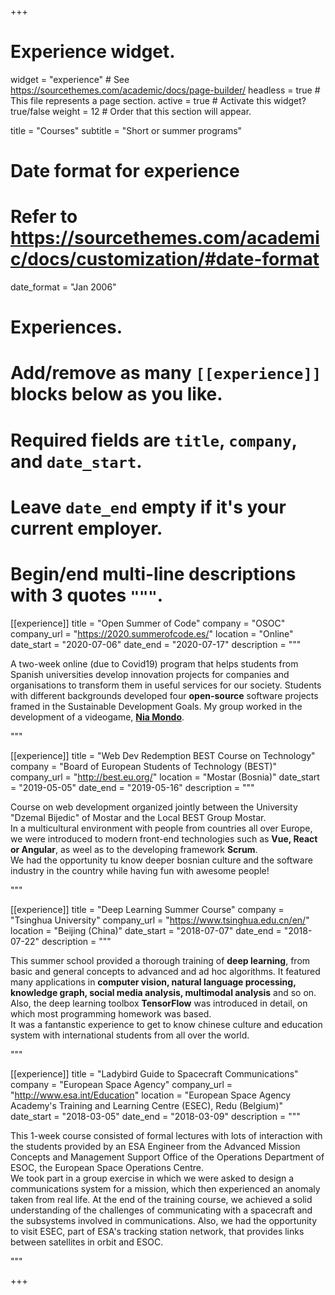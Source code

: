 +++
# Experience widget.
widget = "experience"  # See https://sourcethemes.com/academic/docs/page-builder/
headless = true  # This file represents a page section.
active = true  # Activate this widget? true/false
weight = 12  # Order that this section will appear.


title = "Courses"
subtitle = "Short or summer programs"

# Date format for experience
#   Refer to https://sourcethemes.com/academic/docs/customization/#date-format
date_format = "Jan 2006"




# Experiences.
#   Add/remove as many `[[experience]]` blocks below as you like.
#   Required fields are `title`, `company`, and `date_start`.
#   Leave `date_end` empty if it's your current employer.
#   Begin/end multi-line descriptions with 3 quotes `"""`.

[[experience]]
  title = "Open Summer of Code"
  company = "OSOC"
  company_url = "https://2020.summerofcode.es/"
  location = "Online"
  date_start = "2020-07-06"
  date_end = "2020-07-17"
  description = """
  
  A two-week online (due to Covid19) program that helps students from Spanish universities develop innovation projects for companies and organisations to transform them in useful services for our society. Students with different backgrounds developed four **open-source** software projects framed in the Sustainable Development Goals. My group worked in the development of a videogame, [**Nia Mondo**](/project/nia-mondo/).



  """

[[experience]]
  title = "Web Dev Redemption BEST Course on Technology"
  company = "Board of European Students of Technology (BEST)"
  company_url = "http://best.eu.org/"
  location = "Mostar (Bosnia)"
  date_start = "2019-05-05"
  date_end = "2019-05-16"
  description = """
  
  Course on web development organized jointly between the University "Dzemal Bijedic" of Mostar and the Local BEST Group Mostar.  
  In a multicultural environment with people from countries all over Europe, we were introduced to modern front-end technologies such as **Vue, React or Angular**, as weel as to the developing framework **Scrum**.  
  We had the opportunity tu know deeper bosnian culture and the software industry in the country while having fun with awesome people! 

  """

  [[experience]]
  title = "Deep Learning Summer Course"
  company = "Tsinghua University"
  company_url = "https://www.tsinghua.edu.cn/en/"
  location = "Beijing (China)"
  date_start = "2018-07-07"
  date_end = "2018-07-22"
  description = """
  
  This summer school provided a thorough training of **deep learning**, from basic and general concepts to advanced and ad hoc algorithms. It featured many applications in **computer vision, natural language processing, knowledge graph, social media analysis, multimodal analysis** and so on. Also, the deep learning toolbox **TensorFlow** was introduced in detail, on which most programming homework was based.  
  It was a fantanstic experience to get to know chinese culture and education system with international students from all over the world.

  """

  [[experience]]
  title = "Ladybird Guide to Spacecraft Communications"
  company = "European Space Agency"
  company_url = "http://www.esa.int/Education"
  location = "European Space Agency Academy's Training and Learning Centre (ESEC), Redu (Belgium)"
  date_start = "2018-03-05"
  date_end = "2018-03-09"
  description = """
  
  This 1-week course consisted of formal lectures with lots of interaction with the students provided by an ESA Engineer from the Advanced Mission Concepts and Management Support Office of the Operations Department of ESOC, the European Space Operations Centre.  
  We took part in a group exercise in which we were asked to design a communications system for a mission, which then experienced an anomaly taken from real life. At the end of the training course, we achieved a solid understanding of the challenges of communicating with a spacecraft and the subsystems involved in communications. 
  Also, we had the opportunity to visit ESEC, part of ESA's tracking station network, that provides links between satellites in orbit and ESOC.

  """

+++
